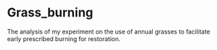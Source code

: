 # Grass_burning
The analysis of my experiment on the use of annual grasses to facilitate early prescribed burning for restoration.
